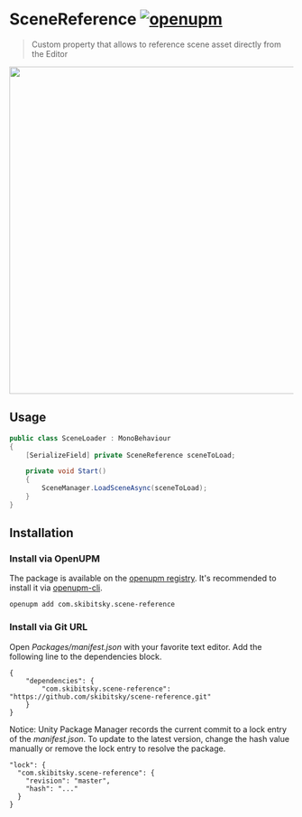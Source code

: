 # SceneReference [![openupm](https://img.shields.io/npm/v/com.skibitsky.scene-reference?label=openupm&registry_uri=https://package.openupm.com)](https://openupm.com/packages/com.skibitsky.scene-reference/)

> Custom property that allows to reference scene asset directly from the Editor

<img src="https://github.com/skibitsky/SceneReference/raw/master/.github/Images/screenshot.png" width="580">

## Usage

```csharp
public class SceneLoader : MonoBehaviour
{
    [SerializeField] private SceneReference sceneToLoad;

    private void Start()
    {
        SceneManager.LoadSceneAsync(sceneToLoad);
    }
}
```

## Installation

### Install via OpenUPM

The package is available on the [openupm registry](https://openupm.com). It's recommended to install it via [openupm-cli](https://github.com/openupm/openupm-cli).

```
openupm add com.skibitsky.scene-reference
```

### Install via Git URL

Open *Packages/manifest.json* with your favorite text editor. Add the following line to the dependencies block.

    {
        "dependencies": {
            "com.skibitsky.scene-reference": "https://github.com/skibitsky/scene-reference.git"
        }
    }

Notice: Unity Package Manager records the current commit to a lock entry of the *manifest.json*. To update to the latest version, change the hash value manually or remove the lock entry to resolve the package.

    "lock": {
      "com.skibitsky.scene-reference": {
        "revision": "master",
        "hash": "..."
      }
    }

